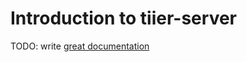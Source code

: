 # Introduction to tiier-server

TODO: write [great documentation](http://jacobian.org/writing/what-to-write/)
